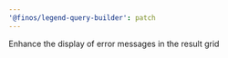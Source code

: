 ```yaml
---
'@finos/legend-query-builder': patch
---
```


Enhance the display of error messages in the result grid
